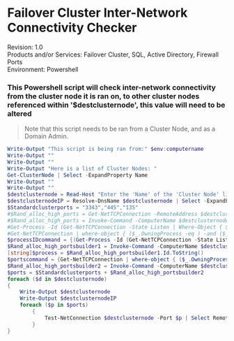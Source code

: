 # Failover Cluster Inter-Network Connectivity Checker

Revision: 1.0
<br>
Products and/or Services: Failover Cluster, SQL, Active Directory, Firewall Ports
<br>
Environment: Powershell

### This Powershell script will check inter-network connectivity from the cluster node it is ran on, to other cluster nodes referenced within '$destclusternode', this value will need to be altered

> Note that this script needs to be ran from a Cluster Node, and as a Domain Admin. 

```Powershell
Write-Output "This script is being ran from:" $env:computername
Write-Output ""
Write-Output ""
Write-Output "Here is a list of Cluster Nodes: "
Get-ClusterNode | Select -ExpandProperty Name
Write-Output ""
Write-Output ""
$destclusternode = Read-Host "Enter the 'Name' of the 'Cluster Node' listed above you wish to check "
$destclusternodeIP = Resolve-DnsName $destclusternode | Select -ExpandProperty IPAddress
$Standardclusterports = "3343","445","135"
#$Rand_alloc_high_ports = Get-NetTCPConnection -RemoteAddress $destclusternodeIP | Where-Object { $_.LocalPort -ge "49152"} | Select -ExpandProperty Localport
#$Rand_alloc_high_ports = Invoke-Command -ComputerName $destclusternode -ScriptBlock {Get-NetTCPConnection | Where-Object { $_.LocalPort -ge "49152"} | Select -ExpandProperty LocalPort
#Get-Process -Id (Get-NetTCPConnection -State Listen | Where-Object { $_.LocalPort -ge "49152"}).OwningProcess | Where-Object {$_.ProcessName -eq "clussvc"} | Select -ExpandProperty Id
#Get-NetTCPConnection | where-object { ($_.OwningProcess -eq ) -and ($_.LocalPort -ge "49152")} | Select -ExpandProperty LocalPort
$processIDcommand = {(Get-Process -Id (Get-NetTCPConnection -State Listen | Where-Object { $_.LocalPort -ge "49152"}).OwningProcess | Where-Object {$_.ProcessName -eq "clussvc"})}
$Rand_alloc_high_portsbuilder1 = Invoke-Command -ComputerName $destclusternode -ScriptBlock $processIDcommand
[string]$process = $Rand_alloc_high_portsbuilder1.Id.ToString()
$portscommand = {Get-NetTCPConnection | where-object { ($_.OwningProcess -eq $using:process) -and ($_.LocalPort -ge "49152")} | Select -ExpandProperty LocalPort -Unique}
$Rand_alloc_high_portsbuilder2 = Invoke-Command -ComputerName $destclusternode -ScriptBlock $portscommand
$ports = $Standardclusterports + $Rand_alloc_high_portsbuilder2
foreach ($d in $destclusternode)
{
    Write-Output $destclusternode
    Write-Output $destclusternodeIP    
    foreach ($p in $ports)
        {
            Test-NetConnection $destclusternode -Port $p | Select RemotePort,TcpTestSucceeded
        }
}
```
